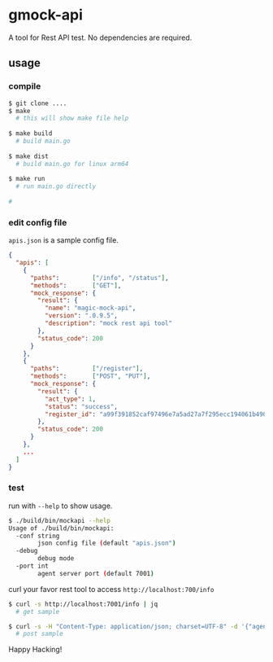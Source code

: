 # gmock-api

A tool for Rest API test. No dependencies are required.

## usage

### compile
```bash
$ git clone ....
$ make
  # this will show make file help 
  
$ make build
  # build main.go
  
$ make dist
  # build main.go for linux arm64
  
$ make run
  # run main.go directly
  
# 
```
### edit config file
`apis.json` is a sample config file.
```json
{
  "apis": [
    {
      "paths":         ["/info", "/status"],
      "methods":       ["GET"],
      "mock_response": {
        "result": {
          "name": "magic-mock-api",
          "version": ".0.9.5",
          "description": "mock rest api tool"
        },
        "status_code": 200
      }
    },
    {
      "paths":         ["/register"],
      "methods":       ["POST", "PUT"],
      "mock_response": {
        "result": {
          "act_type": 1,
          "status": "success",
          "register_id": "a99f391852caf97496e7a5ad27a7f295ecc194061b490985959472f3da3d00fb"
        },
        "status_code": 200
      }
    },
    ...
  ]
}
```

### test 
run with `--help` to show usage.
```bash
$ ./build/bin/mockapi --help
Usage of ./build/bin/mockapi:
  -conf string
    	json config file (default "apis.json")
  -debug
    	debug mode
  -port int
    	agent server port (default 7001)
```

curl your favor rest tool to access `http://localhost:700/info`
```bash
$ curl -s http://localhost:7001/info | jq
  # get sample

$ curl -s -H "Content-Type: application/json; charset=UTF-8" -d '{"agent_id": "tony_test_id_000", "agent_version": "1.0.1"}' http://localhost:7001/register | jq
  # post sample
```

Happy Hacking!
